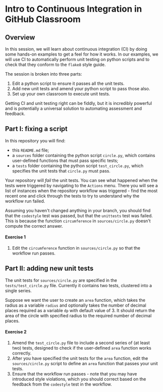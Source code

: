 # Intro to Continuous Integration in GitHub Classroom

## Overview

In this session, we will learn about continuous integration (CI) by doing some hands-on examples to get a feel for how it works.  In our examples, we will use CI to automatically perform unit testing on python scripts and to check that they conform to the `flake8` style guide.

The session is broken into three parts:

1. Edit a python script to ensure it passes all the unit tests.
1. Add new unit tests and amend your python script to pass those also.
1. Set up your own classroom to execute unit tests.

Getting CI and unit testing right can be fiddly, but it is incredibly powerful and is potentially a universal solution to automating assessment and feedback.

## Part I: fixing a script

In this repository you will find:

- this `README.md` file;
- a `sources` folder containing the python script `circle.py`, which contains user-defined functions that must pass specific tests;
- a `tests` folder containing the python script `test_circle.py`, which specifies the unit tests that `circle.py` must pass.

Your repository will *fail* the unit tests.  You can see what happened when the tests were triggered by navigating to the `Actions` menu.  There you will see a list of instances when the repository workflow was triggered - find the most recent one and click through the tests to try to understand why the workflow run failed.

Assuming you haven't changed anything in your branch, you should find that the `codestyle` test was passed, but that the `unittests` test was failed.  This is because the function `circumference` in `sources/circle.py` doesn't compute the correct answer.

#### Exercise 1
1. Edit the `circumference` function in `sources/circle.py` so that the workflow run passes.

## Part II: adding new unit tests

The unit tests for `sources/circle.py` are specified in the `tests/test_circle.py` file.  Currently it contains two tests, clustered into a single series.

Suppose we want the user to create an `area` function, which takes the radius as a variable `radius` and optionally takes the number of decimal places required as a variable `dp` with default value of 3.  It should return the area of the circle with specified radius to the required number of decimal places.

#### Exercise 2
1. Amend the `test_circle.py` file to include a second series of (at least two) tests, designed to check if the user-defined `area` function works correctly.
1. After you have specified the unit tests for the `area` function, edit the `sources/circle.py` script to define an `area` function that passes your unit tests.
1. Ensure that the workflow run passes - note that you may have introduced style violations, which you should correct based on the feedback from the `codestyle` test in the workflow.
